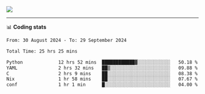<picture>
  <source
  srcset="https://github-readme-stats.vercel.app/api?username=sant0s12&show_icons=true&theme=dark"
  media="(prefers-color-scheme: dark)"
  />
  <source
  srcset="https://github-readme-stats.vercel.app/api?username=sant0s12&show_icons=true"
  media="(prefers-color-scheme: light)"
  />
  <img src="https://github-readme-stats.vercel.app/api?username=sant0s12&show_icons=true" />
</picture>

---

📊 **Coding stats**

<!--START_SECTION:waka-->

```txt
From: 30 August 2024 - To: 29 September 2024

Total Time: 25 hrs 25 mins

Python             12 hrs 52 mins  ████████████▓░░░░░░░░░░░░   50.18 %
YAML               2 hrs 32 mins   ██▒░░░░░░░░░░░░░░░░░░░░░░   09.88 %
C                  2 hrs 9 mins    ██░░░░░░░░░░░░░░░░░░░░░░░   08.38 %
Nix                1 hr 58 mins    ██░░░░░░░░░░░░░░░░░░░░░░░   07.67 %
conf               1 hr 1 min      █░░░░░░░░░░░░░░░░░░░░░░░░   04.00 %
```

<!--END_SECTION:waka-->
